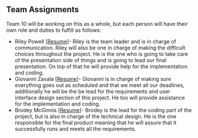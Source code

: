 ## Team Assignments ##

Team 10 will be working on this as a whole, but each person will have their own role and duties to fulfill as follows:

- Riley Powell [[Resume](https://github.com/brodeymc/Team10Project/blob/main/Riley%20Powell.md)]- Riley is the team leader and is in charge of communication. Riley will also be one in charge of making the difficult choices throughout the project. He is the one who is going to take care of the presentation side of things and is going to lead our final presentation. On top of that he will provide help for the implementation and coding.
- Giovanni Zavala [[Resume](https://github.com/brodeymc/Team10Project/blob/main/SWE%203313%20Giovanni's%20Resume.md)]- Giovanni is in charge of making sure everything goes out as scheduled and that we meet all our deadlines, additionally he will be the be lead for the requirements and user interface design section of this project. He too will provide assistance for the implementation and coding.
- Brodey McGinnis [[Resume](https://github.com/brodeymc/Team10Project/blob/main/Brodey%20McGinnis%20SWE%203313%20Resume.md)]- Brodey is the lead for the coding part of the project, but is also in charge of the technical design. He is the one responsible for the final product meaning that he will assure that it successfully runs and meets all the requirements. 